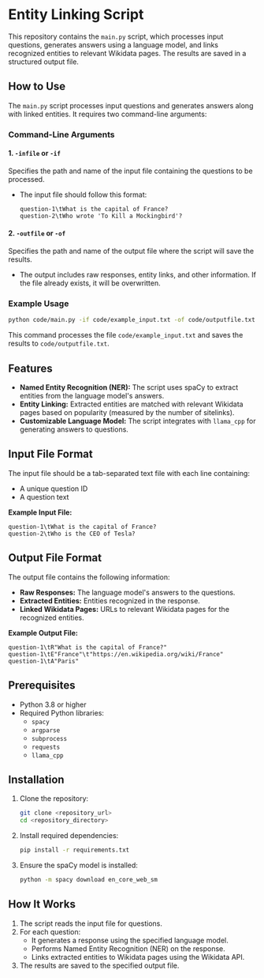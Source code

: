 
# Entity Linking Script

This repository contains the `main.py` script, which processes input questions, generates answers using a language model, and links recognized entities to relevant Wikidata pages. The results are saved in a structured output file.

## How to Use

The `main.py` script processes input questions and generates answers along with linked entities. It requires two command-line arguments:

### Command-Line Arguments

#### 1. `-infile` or `-if`  
Specifies the path and name of the input file containing the questions to be processed.  
- The input file should follow this format:
  ```
  question-1\tWhat is the capital of France?
  question-2\tWho wrote 'To Kill a Mockingbird'?
  ```

#### 2. `-outfile` or `-of`  
Specifies the path and name of the output file where the script will save the results.  
- The output includes raw responses, entity links, and other information. If the file already exists, it will be overwritten.

### Example Usage

```bash
python code/main.py -if code/example_input.txt -of code/outputfile.txt
```

This command processes the file `code/example_input.txt` and saves the results to `code/outputfile.txt`.

## Features

- **Named Entity Recognition (NER):** The script uses spaCy to extract entities from the language model's answers.
- **Entity Linking:** Extracted entities are matched with relevant Wikidata pages based on popularity (measured by the number of sitelinks).
- **Customizable Language Model:** The script integrates with `llama_cpp` for generating answers to questions.

## Input File Format

The input file should be a tab-separated text file with each line containing:
- A unique question ID
- A question text

**Example Input File:**
```
question-1\tWhat is the capital of France?
question-2\tWho is the CEO of Tesla?
```

## Output File Format

The output file contains the following information:
- **Raw Responses:** The language model's answers to the questions.
- **Extracted Entities:** Entities recognized in the response.
- **Linked Wikidata Pages:** URLs to relevant Wikidata pages for the recognized entities.

**Example Output File:**
```
question-1\tR"What is the capital of France?"
question-1\tE"France"\t"https://en.wikipedia.org/wiki/France"
question-1\tA"Paris"
```

## Prerequisites

- Python 3.8 or higher
- Required Python libraries:  
  - `spacy`
  - `argparse`
  - `subprocess`
  - `requests`
  - `llama_cpp`

## Installation

1. Clone the repository:
   ```bash
   git clone <repository_url>
   cd <repository_directory>
   ```

2. Install required dependencies:
   ```bash
   pip install -r requirements.txt
   ```

3. Ensure the spaCy model is installed:
   ```bash
   python -m spacy download en_core_web_sm
   ```

## How It Works

1. The script reads the input file for questions.
2. For each question:
   - It generates a response using the specified language model.
   - Performs Named Entity Recognition (NER) on the response.
   - Links extracted entities to Wikidata pages using the Wikidata API.
3. The results are saved to the specified output file.

